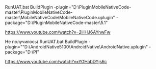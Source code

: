 RunUAT.bat BuildPlugin -plugin="D:\PluginMobileNativeCode-master\PluginMobileNativeCode-master\MobileNativeCode\MobileNativeCode.uplugin" -package="D:\PluginMobileNativeCode-master\5.1"


https://www.youtube.com/watch?v=2HHJ6AYnwFw

Не получилось(
RunUAT.bat BuildPlugin -plugin=""D:\AndroidNative5100\AndroidNative\AndroidNative.uplugin" -package="D:\Pl"

https://www.youtube.com/watch?v=YGHabDYjs6c